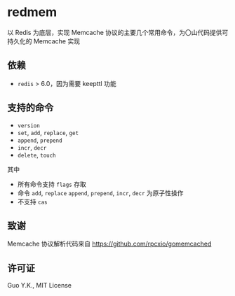 # redmem

以 Redis 为底层，实现 Memcache 协议的主要几个常用命令，为〇山代码提供可持久化的 Memcache 实现

## 依赖

* `redis` > 6.0，因为需要 keepttl 功能

## 支持的命令

* `version`
* `set`, `add`, `replace`, `get`
* `append`, `prepend`
* `incr`, `decr`
* `delete`, `touch`

其中

* 所有命令支持 `flags` 存取
* 命令 `add`, `replace` `append`, `prepend`, `incr`, `decr` 为原子性操作
* 不支持 `cas`

## 致谢

Memcache 协议解析代码来自 https://github.com/rpcxio/gomemcached

## 许可证

Guo Y.K., MIT License
